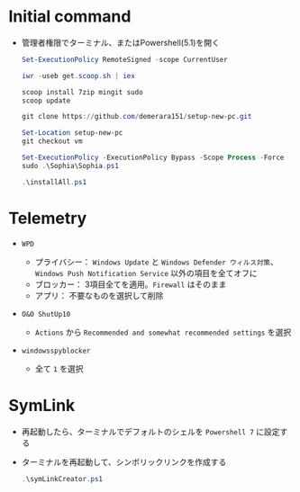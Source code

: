 # Initial command

* 管理者権限でターミナル、またはPowershell(5.1)を開く

  ```powershell
  Set-ExecutionPolicy RemoteSigned -scope CurrentUser

  iwr -useb get.scoop.sh | iex

  scoop install 7zip mingit sudo
  scoop update

  git clone https://github.com/demerara151/setup-new-pc.git

  Set-Location setup-new-pc
  git checkout vm

  Set-ExecutionPolicy -ExecutionPolicy Bypass -Scope Process -Force
  sudo .\Sophia\Sophia.ps1

  .\installAll.ps1

  ```

# Telemetry
  * `WPD`
    * プライバシー： `Windows Update` と `Windows Defender ウィルス対策`、`Windows Push Notification Service` 以外の項目を全てオフに
    * ブロッカー： 3項目全てを適用。`Firewall` はそのまま
    * アプリ： 不要なものを選択して削除

  * `O&O ShutUp10`
    * `Actions` から `Recommended and somewhat recommended settings` を選択
  * `windowsspyblocker`
    * 全て `1` を選択

# SymLink
* 再起動したら、ターミナルでデフォルトのシェルを `Powershell 7` に設定する

* ターミナルを再起動して、シンボリックリンクを作成する

  ```powershell
  .\symLinkCreator.ps1
  ```
